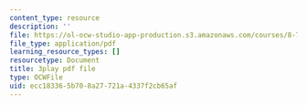 ```yaml
---
content_type: resource
description: ''
file: https://ol-ocw-studio-app-production.s3.amazonaws.com/courses/8-701-introduction-to-nuclear-and-particle-physics-fall-2020/ecc183365b708a27721a4337f2cb65af_fsvkE3cR1Aw.pdf
file_type: application/pdf
learning_resource_types: []
resourcetype: Document
title: 3play pdf file
type: OCWFile
uid: ecc18336-5b70-8a27-721a-4337f2cb65af
---
```

